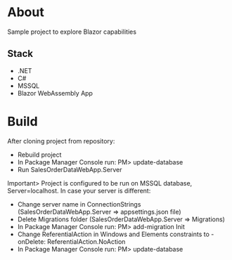 # About
Sample project to explore Blazor capabilities

## Stack
 - .NET
 - C#
 - MSSQL
 - Blazor WebAssembly App

# Build
After cloning project from repository:
 - Rebuild project
 - In Package Manager Console run: PM> update-database
 - Run SalesOrderDataWebApp.Server

Important>
Project is configured to be run on MSSQL database, Server=localhost. 
In case your server is different:
 - Change server name in ConnectionStrings (SalesOrderDataWebApp.Server => appsettings.json file)
 - Delete Migrations folder (SalesOrderDataWebApp.Server => Migrations)
 - In Package Manager Console run: PM> add-migration Init
 - Change ReferentialAction in Windows and Elements constraints to - onDelete: ReferentialAction.NoAction
 - In Package Manager Console run: PM> update-database
